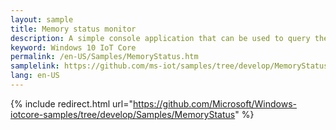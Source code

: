 ```yaml
---
layout: sample  
title: Memory status monitor
description: A simple console application that can be used to query the memory usage on your device
keyword: Windows 10 IoT Core 
permalink: /en-US/Samples/MemoryStatus.htm
samplelink: https://github.com/ms-iot/samples/tree/develop/MemoryStatus/MemoryStatus
lang: en-US
---  
```

{% include redirect.html url="https://github.com/Microsoft/Windows-iotcore-samples/tree/develop/Samples/MemoryStatus" %}

